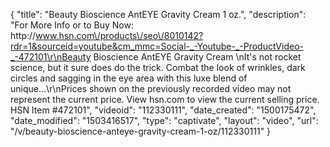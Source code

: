 {
    "title": "Beauty Bioscience AntEYE Gravity Cream 1 oz.",
    "description": "For More Info or to Buy Now: http:\/\/www.hsn.com\/products\/seo\/8010142?rdr=1&sourceid=youtube&cm_mmc=Social-_-Youtube-_-ProductVideo-_-472101\r\nBeauty Bioscience AntEYE Gravity Cream \nIt's not rocket science, but it sure does do the trick. Combat the look of wrinkles, dark circles and sagging in the eye area with this luxe blend of unique...\r\nPrices shown on the previously recorded video may not represent the current price.  View hsn.com to view the current selling price. HSN Item #472101",
    "videoid": "112330111",
    "date_created": "1500175472",
    "date_modified": "1503416517",
    "type": "captivate",
    "layout": "video",
    "url": "\/v\/beauty-bioscience-anteye-gravity-cream-1-oz\/112330111"
}